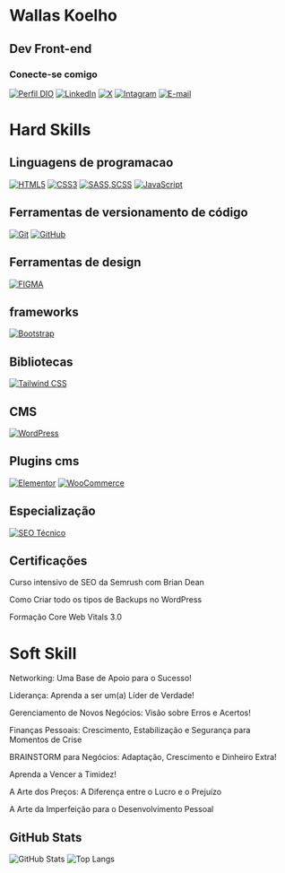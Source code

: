 
# Wallas Koelho


## Dev Front-end

### Conecte-se comigo

[![Perfil DIO](https://img.shields.io/badge/-Meu%20Perfil%20na%20DIO.ME-000?style=for-the-badge)](https://www.dio.me/users/cbw_coelho)
[![LinkedIn](https://img.shields.io/badge/-LinkedIn-30A3DC?style=for-the-badge&logo=linkedin&logoColor=fff)](https://www.linkedin.com/in/wallas-koelho/)
[![X](https://img.shields.io/badge/-twitter-000?style=for-the-badge&logo=x&logoColor=fffff)](https://twitter.com/wallaskoelho)
[![Intagram](https://img.shields.io/badge/-Instagram-DD2A7B?style=for-the-badge&logo=instagram&logoColor=fff)](https://www.instagram.com/wallaskoelho_dev/)
[![E-mail](https://img.shields.io/badge/-Email-E94D5F?style=for-the-badge&logo=gmail&logoColor=fff)](mailto:cbw.coelho@gmail.com)


# Hard Skills

## Linguagens de programacao

[![HTML5](https://img.shields.io/badge/HTML5-%23E34F26.svg?style=for-the-badge&logo=html5&logoColor=fff)](https://developer.mozilla.org/pt-BR/docs/Web/HTML)
[![CSS3](https://img.shields.io/badge/CSS3-264de4?style=for-the-badge&logo=css3&logoColor=fff)](https://developer.mozilla.org/pt-BR/docs/Web/CSS)
[![SASS,SCSS](https://img.shields.io/badge/sass/scss-cc6699?style=for-the-badge&logo=sass&logoColor=fff)](https://sass-lang.com/)
[![JavaScript](https://img.shields.io/badge/JavaScript-f0db4f?style=for-the-badge&logo=javascript&logoColor=323330
)](https://developer.mozilla.org/pt-BR/docs/Web/JavaScript)

## Ferramentas de versionamento de código
[![Git](https://img.shields.io/badge/Git-fb503b?style=for-the-badge&logo=git&logoColor=fff)](https://git-scm.com/)
[![GitHub](https://img.shields.io/badge/GitHub-171515?style=for-the-badge&logo=github&logoColor=fff)](https://github.com/wallaskoelho/)

## Ferramentas de design

[![FIGMA](https://img.shields.io/badge/figma-%23F24E1E?style=for-the-badge&logo=figma&logoColor=fff)](https://www.figma.com/)



## frameworks

[![Bootstrap](https://img.shields.io/badge/bootstrap-1A239C?style=for-the-badge&logo=bootstrap&logoColor=fff)](https://getbootstrap.com/)

## Bibliotecas

[![Tailwind CSS](https://img.shields.io/badge/Tailwind_css-38BDF8?style=for-the-badge&logo=Tailwind-css&logoColor=fff)](https://tailwindcss.com/)

## CMS

[![WordPress](https://img.shields.io/badge/WordPress-21759b?style=for-the-badge&logo=WordPress&logoColor=fff)](https://wordpress.org/)

## Plugins cms

[![Elementor](https://img.shields.io/badge/Elementor-92003B?style=for-the-badge&logo=elementor&logoColor=fff)](https://elementor.com/)
[![WooCommerce](https://img.shields.io/badge/-woocommerce-96588a?style=for-the-badge&logo=woocommerce&logoColor=fff)](https://woo.com/pt-br/woocommerce/)

## Especialização

[![SEO Técnico](https://img.shields.io/badge/seo%20tecnico-FF7F00?style=for-the-badge&logo=google&logoColor=fff)](https://developers.google.com/search/docs/crawling-indexing?hl=pt-br%2F%3Fq%3Dseo%20t%C3%A9cnico)

## Certificações
Curso intensivo de SEO da Semrush com Brian Dean

Como Criar todo os tipos de Backups no WordPress

Formação Core Web Vitals 3.0




# Soft Skill

Networking: Uma Base de Apoio para o Sucesso!

Liderança: Aprenda a ser um(a) Líder de Verdade!

Gerenciamento de Novos Negócios: Visão sobre Erros e Acertos!

Finanças Pessoais: Crescimento, Estabilização e Segurança para Momentos de Crise

BRAINSTORM para Negócios: Adaptação, Crescimento e Dinheiro Extra!

Aprenda a Vencer a Timidez!

A Arte dos Preços: A Diferença entre o Lucro e o Prejuízo

A Arte da Imperfeição para o Desenvolvimento Pessoal


## GitHub Stats

![GitHub Stats](https://github-readme-stats.vercel.app/api?username=wallaskoelho&theme=transparent&bg_color=000&border_color=30A3DC&show_icons=true&icon_color=30A3DC&title_color=E94D5F&text_color=FFF)
![Top Langs](https://github-readme-stats-git-masterrstaa-rickstaa.vercel.app/api/top-langs/?username=wallaskoelho&layout=compact&bg_color=000&border_color=30A3DC&title_color=E94D5F&text_color=FFF)

